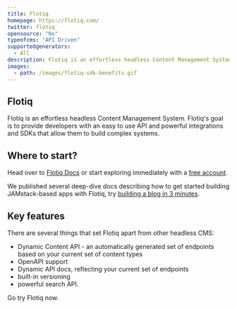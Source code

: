 ```yaml
---
title: Flotiq
homepage: https://flotiq.com/
twitter: flotiq
opensource: "No"
typeofcms: "API Driven"
supportedgenerators:
  - All
description: Flotiq is an effortless headless Content Management System, offering developers powerful SDKs and integrations.
images:
  - path: /images/flotiq-sdk-benefits.gif
---
```

## Flotiq

Flotiq is an effortless headless Content Management System. 
Flotiq's goal is to provide developers with an easy to use API and powerful integrations and SDKs that allow them to build complex systems.

## Where to start?

Head over to [Flotiq Docs](https://flotiq.com/docs/) or start exploring immediately with a [free account](https://editor.flotiq.com/register.html).

We published several deep-dive docs describing how to get started building JAMstack-based apps with Flotiq, try [building a blog in 3 minutes](https://flotiq.com/docs/Deep-Dives/Building-a-blog-in-3-minutes/).

## Key features

There are several things that set Flotiq apart from other headless CMS:

- Dynamic Content API - an automatically generated set of endpoints based on your current set of content types
- OpenAPI support
- Dynamic API docs, reflecting your current set of endpoints
- built-in versioning
- powerful search API.

Go try Flotiq now.
